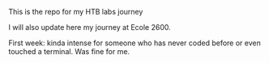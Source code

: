 This is the repo for my HTB labs journey

I will also update here my journey at Ecole 2600.

First week: kinda intense for someone who has never coded before or even touched a terminal. Was fine for me.
